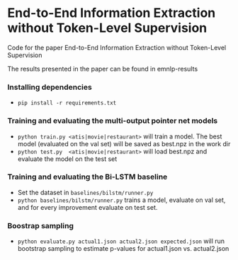 # End-to-End Information Extraction without Token-Level Supervision

Code for the paper End-to-End Information Extraction without Token-Level Supervision

The results presented in the paper can be found in emnlp-results

### Installing dependencies

 * `pip install -r requirements.txt`

### Training and evaluating the multi-output pointer net models

 * `python train.py <atis|movie|restaurant>` will train a model. The best model (evaluated on the val set) will be saved as best.npz in the work dir
 * `python test.py  <atis|movie|restaurant>` will load best.npz and evaluate the model on the test set

### Training and evaluating the Bi-LSTM baseline

 * Set the dataset in `baselines/bilstm/runner.py`
 * `python baselines/bilstm/runner.py` trains a model, evaluate on val set, and for every improvement evaluate on test set.

### Boostrap sampling

 * `python evaluate.py actual1.json actual2.json expected.json` will run bootstrap sampling to estimate p-values for actual1.json vs. actual2.json

